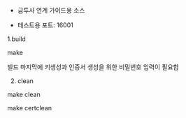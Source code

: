 - 금투사 연계 가이드용 소스

* 테스트용 포트: 16001

1.build

  make

빌드 마지막에 키생성과 인증서 생성을 위한 비밀번호 입력이 필요함

2. clean

  make clean

  make certclean
